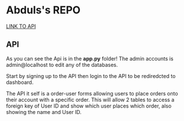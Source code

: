 # Abduls's REPO 

[LINK TO API](http://www.doc.gold.ac.uk/usr/168/)

## API 

As you can see the Api is in the **app.py** folder!
The admin accounts is admin@localhost to edit any of the databases. 

Start by signing up to the API then login to the API to be rediredcted to dashboard. 

The API it self is a order-user forms allowing users to place orders onto their account with a specific order. This will allow 2 tables to access a foreign key of User ID and show which user places which order, also showing the name and User ID. 

